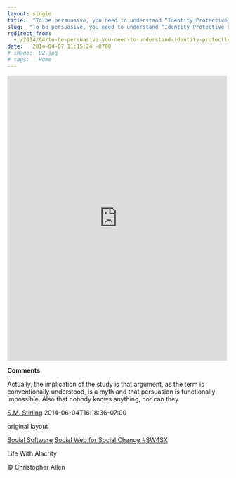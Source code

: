 ```yaml
---
layout: single
title:  "To be persuasive, you need to understand “Identity Protective Cognition”"
slug:  "To be persuasive, you need to understand “Identity Protective Cognition”"
redirect_from:
  - /2014/04/to-be-persuasive-you-need-to-understand-identity-protective-cognition/
date:   2014-04-07 11:15:24 -0700
# image:  02.jpg
# tags:   Home
---
```


<iframe src="https://www.facebook.com/plugins/post.php?href=https%3A%2F%2Fwww.facebook.com%2FChristopherRayAllen%2Fposts%2F10152336669410540&show_text=true&width=500" width="500" height="648" style="border:none;overflow:hidden" scrolling="no" frameborder="0" allowfullscreen="true" allow="autoplay; clipboard-write; encrypted-media; picture-in-picture; web-share"></iframe>


**Comments**

Actually, the implication of the study is that argument, as the term is conventionally understood, is a myth and that persuasion is functionally impossible. Also that nobody knows anything, nor can they.

[S.M. Stirling](http://www.smstirling.com/) 2014-06-04T16:18:36-07:00

original layout

[Social Software](/tags/social-software/) [Social Web for Social Change #SW4SX](/tags/social-web-for-social-change-%23sw4sx/)

Life With Alacrity

© Christopher Allen